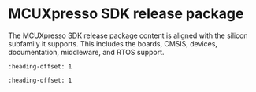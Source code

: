 # MCUXpresso SDK release package

The MCUXpresso SDK release package content is aligned with the silicon subfamily it supports. This includes the boards, CMSIS, devices, documentation, middleware, and RTOS support.


```{include} ../topics/device_support.md
:heading-offset: 1
```

```{include} ../topics/middleware.md
:heading-offset: 1
```

